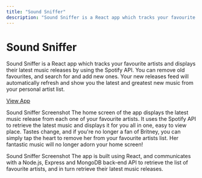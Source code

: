 ```yaml
---
title: "Sound Sniffer"
description: "Sound Sniffer is a React app which tracks your favourite artists and displays their latest music releases by using the Spotify API."
---
```


# Sound Sniffer

Sound Sniffer is a React app which tracks your favourite artists and displays their latest music releases by using the Spotify API. You can remove old favourites, and search for and add new ones. Your new releases feed will automatically refresh and show you the latest and greatest new music from your personal artist list.

[View App](https://soundsniffer.luketheweb.dev)

Sound Sniffer Screenshot The home screen of the app displays the latest music release from each one of your favourite artists. It uses the Spotify API to retrieve the latest music and displays it for you all in one, easy to view place. Tastes change, and if you're no longer a fan of Britney, you can simply tap the heart to remove her from your favourite artists list. Her fantastic music will no longer adorn your home screen!

Sound Sniffer Screenshot The app is built using React, and communicates with a Node.js, Express and MongoDB back-end API to retrieve the list of favourite artists, and in turn retrieve their latest music releases.

